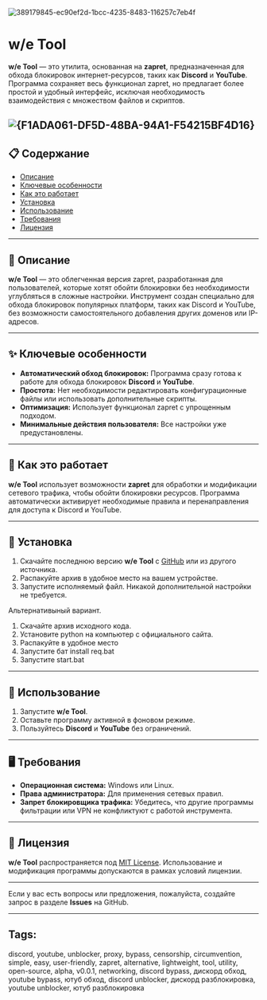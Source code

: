 ![389179845-ec90ef2d-1bcc-4235-8483-116257c7eb4f](https://github.com/user-attachments/assets/43d6c1bd-0008-4faa-8111-d8b56d43a8e8)



# w/e Tool

**w/e Tool** — это утилита, основанная на **zapret**, предназначенная для обхода блокировок интернет-ресурсов, таких как **Discord** и **YouTube**. Программа сохраняет весь функционал zapret, но предлагает более простой и удобный интерфейс, исключая необходимость взаимодействия с множеством файлов и скриптов.


![{F1ADA061-DF5D-48BA-94A1-F54215BF4D16}](https://github.com/user-attachments/assets/e7c31323-d773-471d-b29d-91d05ce66357)
---

## 📋 Содержание
- [Описание](#описание)
- [Ключевые особенности](#ключевые-особенности)
- [Как это работает](#как-это-работает)
- [Установка](#установка)
- [Использование](#использование)
- [Требования](#требования)
- [Лицензия](#лицензия)

---

## 📝 Описание
**w/e Tool** — это облегченная версия zapret, разработанная для пользователей, которые хотят обойти блокировки без необходимости углубляться в сложные настройки. Инструмент создан специально для обхода блокировок популярных платформ, таких как Discord и YouTube, без возможности самостоятельного добавления других доменов или IP-адресов.

---

## ✨ Ключевые особенности
- **Автоматический обход блокировок:** Программа сразу готова к работе для обхода блокировок **Discord** и **YouTube**.
- **Простота:** Нет необходимости редактировать конфигурационные файлы или использовать дополнительные скрипты.
- **Оптимизация:** Использует функционал zapret с упрощенным подходом.
- **Минимальные действия пользователя:** Все настройки уже предустановлены.

---

## 🔧 Как это работает
**w/e Tool** использует возможности **zapret** для обработки и модификации сетевого трафика, чтобы обойти блокировки ресурсов. Программа автоматически активирует необходимые правила и перенаправления для доступа к Discord и YouTube. 

---

## 🚀 Установка
1. Скачайте последнюю версию **w/e Tool** с [GitHub](https://github.com/Tevuu/w-e-tool/releases/tag/alpha) или из другого источника.
2. Распакуйте архив в удобное место на вашем устройстве.
3. Запустите исполняемый файл. Никакой дополнительной настройки не требуется.

Альтернативыный вариант.
1. Скачайте архив исходного кода.
2. Установите python на компьютер с официального сайта.
3. Распакуйте в удобное место
4. Запустите бат install req.bat
5. Запустите start.bat

---

## 📖 Использование
1. Запустите **w/e Tool**.
2. Оставьте программу активной в фоновом режиме.
3. Пользуйтесь **Discord** и **YouTube** без ограничений.

---

## 🖥️ Требования
- **Операционная система:** Windows или Linux.
- **Права администратора:** Для применения сетевых правил.
- **Запрет блокировщика трафика:** Убедитесь, что другие программы фильтрации или VPN не конфликтуют с работой инструмента.

---

## 📜 Лицензия
**w/e Tool** распространяется под [MIT License](https://github.com/Tevuu/w-e-tool/blob/main/LICENSE.txt). Использование и модификация программы допускаются в рамках условий лицензии.

---

Если у вас есть вопросы или предложения, пожалуйста, создайте запрос в разделе **Issues** на GitHub.

---
## Tags:

discord, youtube, unblocker, proxy, bypass, censorship, circumvention, simple, easy, user-friendly, zapret, alternative, lightweight, tool, utility, open-source, alpha, v0.0.1, networking, discord bypass, дискорд обход, youtube bypass, ютуб обход, discord unblocker, дискорд разблокировка, youtube unblocker, ютуб разблокировка

